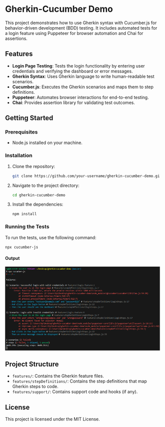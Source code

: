 # Gherkin-Cucumber Demo

This project demonstrates how to use Gherkin syntax with Cucumber.js for behavior-driven development (BDD) testing. It includes automated tests for a login feature using Puppeteer for browser automation and Chai for assertions.

## Features

- **Login Page Testing**: Tests the login functionality by entering user credentials and verifying the dashboard or error messages.
- **Gherkin Syntax**: Uses Gherkin language to write human-readable test scenarios.
- **Cucumber.js**: Executes the Gherkin scenarios and maps them to step definitions.
- **Puppeteer**: Automates browser interactions for end-to-end testing.
- **Chai**: Provides assertion library for validating test outcomes.

## Getting Started

### Prerequisites

- Node.js installed on your machine.

### Installation

1. Clone the repository:
   ```sh
   git clone https://github.com/your-username/gherkin-cucumber-demo.git
   ```
2. Navigate to the project directory:
   ```sh
   cd gherkin-cucumber-demo
   ```
3. Install the dependencies:
   ```sh
   npm install
   ```

### Running the Tests

To run the tests, use the following command:

```sh
npx cucumber-js
```

#### Output

![alt text](image.png)

## Project Structure

- `features/`: Contains the Gherkin feature files.
- `features/stepDefinitions/`: Contains the step definitions that map Gherkin steps to code.
- `features/support/`: Contains support code and hooks (if any).

## License

This project is licensed under the MIT License.
